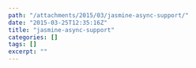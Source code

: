```yaml
---
path: "/attachments/2015/03/jasmine-async-support/"
date: "2015-03-25T12:35:16Z"
title: "jasmine-async-support"
categories: []
tags: []
excerpt: ""
---
```



